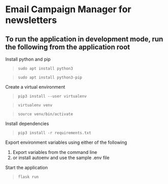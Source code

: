 # Email Campaign Manager for newsletters

## To run the application in development mode, run the following from the application root

Install python and pip
> ```sudo apt install python3```

> ```sudo apt install python3-pip```

Create a virtual environment
> ```pip3 install --user virtualenv```

> ```virtualenv venv```

> ```source venv/bin/activate```

Install dependencies
> ```pip3 install -r requirements.txt```

Export environment variables using either of the following
1. Export variables from the command line
2. or install autoenv and use the sample .env file

Start the application
> ```flask run```
